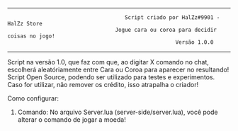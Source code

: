 --------------------------------------------------------------------------------------------------------------------------------------------
                                         Script criado por HalZz#9901 - HalZz Store
                                      Jogue cara ou coroa para decidir coisas no jogo!
                                                         Versão 1.0.0
--------------------------------------------------------------------------------------------------------------------------------------------

Script na versão 1.0, que faz com que, ao digitar X comando no chat, escolherá aleatóriamente entre Cara ou Coroa para aparecer no resultando!
Script Open Source, podendo ser utilizado para testes e experimentos.
Caso for utilizar, não remover os crédito, isso atrapalha o criador!

Como configurar:
1) Comando: No arquivo Server.lua (server-side/server.lua), você pode alterar o comando de jogar a moeda!